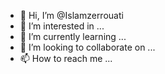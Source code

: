 - 👋 Hi, I’m @Islamzerrouati
- 👀 I’m interested in ...
- 🌱 I’m currently learning ...
- 💞️ I’m looking to collaborate on ...
- 📫 How to reach me ...

<!---
Islamzerrouati/Islamzerrouati is a ✨ special ✨ repository because its `README.md` (this file) appears on your GitHub profile.
You can click the Preview link to take a look at your changes.
--->
